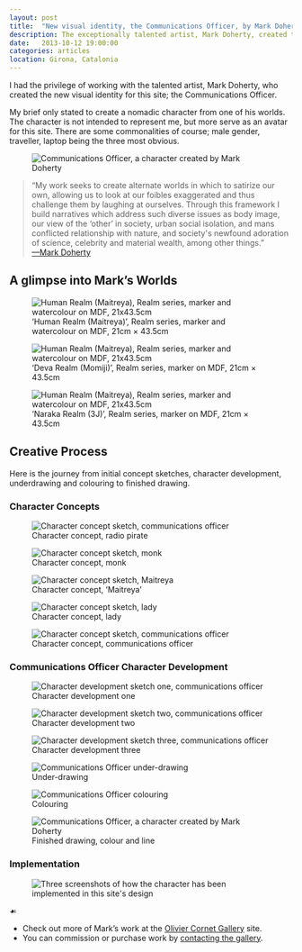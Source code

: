 ```yaml
---
layout: post
title:  "New visual identity, the Communications Officer, by Mark Doherty"
description: The exceptionally talented artist, Mark Doherty, created the logo for my site; the Communications Officer
date:   2013-10-12 19:00:00
categories: articles
location: Girona, Catalonia
---
```


I had the privilege of working with the talented artist, Mark Doherty, who created the new visual identity for this site; the Communications Officer.

My brief only stated to create a nomadic character from one of his worlds. The character is not intended to represent me, but more serve as an avatar for this site. There are some commonalities of course; male gender, traveller, laptop being the three most obvious.

<figure>
  <img src="/assets/communications-officer-scan.jpg" alt="Communications Officer, a character created by Mark Doherty">
</figure>

<blockquote cite="http://www.oliviercornetgallery.com/#/artist-cv-mark-doherty/4562132061">“My work seeks to create alternate worlds in which to satirize our own, allowing us to look at our foibles exaggerated and thus challenge them by laughing at ourselves. Through this framework I build narratives which address such diverse issues as body image, our view of the ‘other’ in society, urban social isolation, and mans conflicted relationship with nature, and society's newfound adoration of science, celebrity and material wealth, among other things.”<footer><a href="http://www.oliviercornetgallery.com/#/artist-cv-mark-doherty/4562132061" title="Read citation source">—Mark Doherty</a></footer></blockquote> 

## A glimpse into Mark’s Worlds

<figure class="blow-up">
  <img src="/assets/human-realm-maitreya-by-mark-doherty.jpg" alt="Human Realm (Maitreya), Realm series, marker and watercolour on MDF, 21x43.5cm">
  <figcaption>‘Human Realm (Maitreya)’, Realm series, marker and watercolour on MDF, 21cm &times; 43.5cm</figcaption>
</figure>

<figure class="blow-up">
  <img src="/assets/deva-realm-momiji-by-mark-doherty.jpg" alt="Human Realm (Maitreya), Realm series, marker and watercolour on MDF, 21x43.5cm">
  <figcaption>‘Deva Realm (Momiji)’, Realm series, marker on MDF, 21cm &times; 43.5cm</figcaption>
</figure>

<figure class="blow-up">
  <img src="/assets/naraka-realm-3j-by-mark-doherty.jpg" alt="Human Realm (Maitreya), Realm series, marker and watercolour on MDF, 21x43.5cm">
  <figcaption>‘Naraka Realm (3J)’, Realm series, marker on MDF, 21cm &times; 43.5cm</figcaption>
</figure>

## Creative Process

Here is the journey from initial concept sketches, character development, underdrawing and colouring to finished drawing.

### Character Concepts

<figure>
  <img src="/assets/radio-pirate-character-concept-by-mark-doherty.jpg" alt="Character concept sketch, communications officer">
  <figcaption>Character concept, radio pirate</figcaption>
</figure>

<figure>
  <img src="/assets/monk-character-concept-by-mark-doherty.jpg" alt="Character concept sketch, monk">
  <figcaption>Character concept, monk</figcaption>
</figure>

<figure>
  <img src="/assets/maitreya-character-concept-by-mark-doherty.jpg" alt="Character concept sketch, Maitreya">
  <figcaption>Character concept, ‘Maitreya’</figcaption>
</figure>

<figure>
  <img src="/assets/lady-character-concept-by-mark-doherty.jpg" alt="Character concept sketch, lady">
  <figcaption>Character concept, lady</figcaption>
</figure>

<figure>
  <img src="/assets/communications-officer-character-concept.jpg" alt="Character concept sketch, communications officer">
  <figcaption>Character concept, communications officer</figcaption>
</figure>

### Communications Officer Character Development

<figure>
  <img src="/assets/character-development-1-by-mark-doherty.jpg" alt="Character development sketch one, communications officer">
  <figcaption>Character development one</figcaption>
</figure>

<figure>
  <img src="/assets/character-development-2-by-mark-doherty.jpg" alt="Character development sketch two, communications officer">
  <figcaption>Character development two</figcaption>
</figure>

<figure>
  <img src="/assets/character-development-3-by-mark-doherty.jpg" alt="Character development sketch three, communications officer">
  <figcaption>Character development three</figcaption>
</figure>

<figure>
  <img src="/assets/character-development-under-drawing-by-mark-doherty.jpg" alt="Communications Officer under-drawing">
  <figcaption>Under-drawing</figcaption>
</figure>

<figure>
  <img src="/assets/character-development-colouring-by-mark-doherty.jpg" alt="Communications Officer colouring">
  <figcaption>Colouring</figcaption>
</figure>

<figure>
  <img src="/assets/communications-officer-scan.jpg" alt="Communications Officer, a character created by Mark Doherty">
  <figcaption>Finished drawing, colour and line</figcaption>
</figure>

### Implementation

<figure>
  <img src="/assets/character-implementation.png" alt="Three screenshots of how the character has been implemented in this site's design">
</figure>

<div class="fleuron">&#9753;</div>

* Check out more of Mark’s work at the [Olivier Cornet Gallery](http://www.oliviercornetgallery.com/#/mark-doherty/4562132026) site.
* You can commission or purchase work by [contacting the gallery](http://www.oliviercornetgallery.com/#/contact/4561692678).
